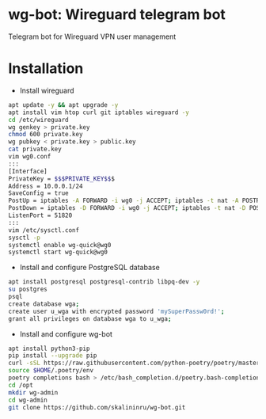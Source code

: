 # wg-bot: Wireguard telegram bot

Telegram bot for Wireguard VPN user management

# Installation
- Install wireguard
```bash
apt update -y && apt upgrade -y
apt install vim htop curl git iptables wireguard -y
cd /etc/wireguard
wg genkey > private.key
chmod 600 private.key
wg pubkey < private.key > public.key
cat private.key
vim wg0.conf
:::
[Interface]
PrivateKey = $$$PRIVATE_KEY$$$
Address = 10.0.0.1/24
SaveConfig = true
PostUp = iptables -A FORWARD -i wg0 -j ACCEPT; iptables -t nat -A POSTROUTING -o ens3 -j MASQUERADE
PostDown = iptables -D FORWARD -i wg0 -j ACCEPT; iptables -t nat -D POSTROUTING -o ens3 -j MASQUERADE
ListenPort = 51820
:::
vim /etc/sysctl.conf
sysctl -p
systemctl enable wg-quick@wg0
systemctl start wg-quick@wg0
```
- Install and configure PostgreSQL database
```bash
apt install postgresql postgresql-contrib libpq-dev -y
su postgres
psql
create database wga;
create user u_wga with encrypted password 'mySuperPassw0rd!';
grant all privileges on database wga to u_wga;
```

- Install and configure wg-bot
```bash
apt install python3-pip
pip install --upgrade pip
curl -sSL https://raw.githubusercontent.com/python-poetry/poetry/master/get-poetry.py | python3 -
source $HOME/.poetry/env
poetry completions bash > /etc/bash_completion.d/poetry.bash-completion
cd /opt
mkdir wg-admin
cd wg-admin
git clone https://github.com/skalininru/wg-bot.git
```